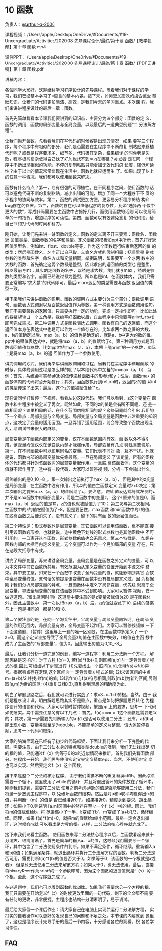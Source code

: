 # 10 函数

负责人：[@arthur-q-2000](https://github.com/arthur-q-2000)

课程视频：
/Users/apple/Desktop/OneDrive/#Documents/#19- Undergraduate/Activities/2020.08 先导课程设计/最终/第十章 函数/【教学视频】第十章 函数.mp4

课件PPT：
/Users/apple/Desktop/OneDrive/#Documents/#19- Undergraduate/Activities/2020.08 先导课程设计/最终/第十章 函数/【PDF无讲稿】第十章 函数.pdf

讲稿内容：

各位同学大家好，欢迎继续学习程序设计的先导课程。随着我们对于课程的学 习，我们已经基本学习了c语言的基本内容。接下来，如何更加高效的组合这些 基础知识，让我们的代码更加简洁、高效，是我们今天的学习重点。本次课 程，我们来讲讲程序设计的最后一章：函数。

首先先简单看看本节课我们要讲到的知识点，主要分为四个部分：函数的定 义、函数的调用、函数的局部变量与全局变量，以及最后的一道典型例题“二 分法解方程”。

让我们抛开函数，先看看我们在写代码的时候容易出现的情况：如果 要写三个程序，每个程序中有相似的部分，我们是否需要在主程序中不断的复 制粘贴来移植代码呢？或者是程序要求多、细节多、代码极其复杂，结果编译 的时候⽼是失败，程序极其复杂使得⾃⼰找了好久也找不到bug在哪⾥？亦或者 是在同⼀个程序中不断出现相似的功能，不停的复制粘贴只能增加⽆效代码的 ⻓度，降低可读性？由于以上的情况常常出现在⽣活中，函数也就应运⽽⽣ 了。如果出现了以上的任意⼀种情况，我们都可以使⽤函数来解决。

函数有什么特点？第一，它有很强的可移植性。在不同程序之间，使用函数的 话可以避免代码不断的复制粘贴，减小出错的可能，增加了同一个大程序下不 同的子程序的协同与效率。第二，函数的调试更加方便，更容易分析程序的结 构和bug存在的位置。第三，函数的存在可以降低程序的复杂性，比如“选择两 个数中更大的数”，写成代码需要在主函数中占据好几行，而使用函数的话则 可以使用简单的一句指令，增加程序的可读性。第四，函数可以有效避免重复 的代码段，给自己节约打代码的时间和精力。

刚开始，让我们先来讲一讲函数的定义。函数的定义离不开三要素：函数名、函数返 回值类型、函数参数的名字和类型。定义函数的模板如ppt中所示，首先打好返 回值类型名，例如int、float、double等等，作为这个函数运行结束后返回的值 的类型；然后是函数名，名字可以自己取，与命名方式的限制相同；括号里是 形式参数的类型和名字，命名方式和变量相同。举例说明，如果要写一个求两 数中的大数的函数，首先确定这两个数都是整型，因此求出的返回值的类型也 是整型，所以最前写int；其次确定函数的名字，既然是求大数，我们就写max； 然后是参数的类型和名字，前面已经说过都为整型，所以也是int。在函数体内， 我们只需要正常编写“求大数”的代码即可，最后return返回的类型需要与函数 返回值的类型一致。

接下来我们来讲讲函数的调用。函数的调用方式主要分为三个部分：函数调用 语句、函数表达式调用以及函数返回值作为参数。第一种调用方式是函数调用语句。我们不需要函数的返回值，只需要执行一定的功能，完成一定操作即可。比如此处的我希望输出一个五角星，我编写好函数以后，在主程序中只需要写printf_star()即可完成需求。第二种调用方式是函数表达式调用。函数有自己的返回值，而这个返回值本身在表达式中也是可以作为一个值存在的。比如求两个数之间的大数，a、b的值确定以后，max（a，b）的值也是确定的，就是a、b中更大的数的值。ppt中的赋值表达式中，就是将max（a，b）的值赋给了c。第三种调用方式是函数返回值作为参数。比如ppt中的max（a，b），本质上是printf的一个参数，实际上是将max（a，b）的返 回值作为了一个参数使用。

讲完调用的方式，我们再来讲讲函数调用的过程。当我们在主程序中调用函数 的时候，具体的调用过程是怎么样的呢？以本段代码中加粗的c=max（a，b） 为例：首先，系统会将实参a和b的值传递给函数中的形参x和y；然后，函数max 的函数体内的代码将会开始执行；其次，当函数执行到return时，返回的z的值 以int的类型传递了出来；最后，这个z的值被赋值给了c。

现在请同学们暂停一下视频，看看左边这段代码。我们可以看到，z这个变量在 函数中和主程序中被定义了两次。既然如此，不同的z的值是会有所不同呢，还 是一直相同呢？如果相同的话，在什么范围内是相同的呢？这些问题就会引出 我们的下一个重点：局部变量与全局变量。局部变量与全局变量是函数中非常重要的知识点，这决定了变量的适用范围。一旦弄错了适用范围，则会导致整个函数出现混乱，给调试带来很大的麻烦。

局部变量是在函数内部定义的变量，仅在本函数范围内有效，函 数以外不得引⽤。该变量的值仅仅在该函数内部才能起作⽤。局部变量有⼏点 特性需要说明。第⼀，在不同函数中可以使⽤同名的变量。它们代表不同对 象，互不⼲扰。也就是说，函数内部的局部变量优先级最⾼，⼀旦在局部定义 了该变量，所有的函数体的代码都只针对该函数内的局部变量起作⽤。⼀旦脱 离该函数体，这个变量的值就不起作⽤了。途中有⼀段代码，⼤家可以暂停视 频，分析⼀下会输出什么。

最终输出的是0_10_-8_。第⼀次输出之前执⾏了max（a，b）， 但是其中的z变量是局部变量，在主函数中没有作⽤，所以z的值由主函数定义 变量时z=0决定；第⼆次输出之前把max（a，b）的值赋给了z，要注意，该赋 值表达式等式左侧的z并不是max函数中的局部变量z，⽽是主函数中的变量z。 这个z原来的值是0，⽽max（a，b）返回的值是10，z的值也就被赋值为了10； 第三次与第⼆次相同，主函数中的z的值被赋值为了-8。但是要记住，max函数 和min函数中的z的值，在脱离函数之后便消失了、没有意义了，留下的只有函 数的返回值⽽已。

第二个特性是：形式参数也是局部变量，其它函数可以调⽤该函数，但不能直 接引⽤该函数的形参。也就是说，途中黄色下划线的形式参数也是其他函数中 不可引用的。一旦离开这个函数，形式参数的值也会无意义。第三个特性是， 如果在函数内部的大括号内定义变量，这个变量可以作为一个更加局部的变量 存在，只在这段大括号中有效。

讲完了局部变量，再来讲讲全局变量。全局变量是在函数之外定义的变量，可 以为本⽂件中其它函数所共⽤。有效范围为从定义变量的位置开始到本源⽂件 结束。其中要注意，如果在⼀个函数中改变了全局变量的值，就能影响到其它 函数中全局变量的值。这句话的前提是该变量在函数中没有被局部定义过，因 为根据刚才我们分析局部变量的特点，⼀旦函数体中定义了局部变量，优先级 就⾼于全局变量，导致全局变量的值在该函数体中不受到影响。⼤家可以暂停 视频，做⼀做这道题。（留出空闲时间）这道题中要注意的是z变量被赋值为20 是在函数体外，因此主函数中，第⼀次执⾏max（a，b）后，z的值就变成了10. 后续的答案与上⼀题是相同的，都是10和-8.

第二个要注意的是，在同⼀个源⽂件中，全局变量与局部变量同名时，在局部 变量的作⽤范围内，局部变量有效，全局变量不起作⽤。大家可以暂停视频做 一下下面这道题。（暂停）这里与上一题的唯一区别是，在主函数中多定义了 一个z=0。而这个定义直接导致了全局变量z的值在主函数中失效，z的值在主函 数中成为了主函数的“局部变量”，值为0。因此输出的值为0_10_-8_。

最后，让我们分析一道完整的例题，编写一道程序：利用二分法解一个方程。 解题思路是这样的：对于⽅程 f(x)=0, 若f(a)*f(b)<0,则区间[a,b]内⼀定包含着⽅程 式的根.因此,可根据以下步骤进⾏: (1)先要找出⼀个区间[a,b],使得f(a)与f(b)异号。根据零点存在定理,这个区间内⼀ 定包含着⽅程式的根;
(2)求该区间的中点 m=(a+b)/2,并找出f(m)的值;
(3)若f(m)与f(a)符号相同,则取[m,b]为新的区间,否则取[a,m]为新的区间;
(4)重复(2)和(3),直到得到理想的精确度为⽌.

明白了解题思路之后，我们就可以进行实战了：求x3−x−1=0的根。当然，由于 我们是程序设计课，明白解题思路其实不是重点，重点是如何把解题思路转化 为程序设计的语言和代码。大家可以暂时暂停视频，按照ppt上的要求，思考一 下代码如何落实。其中需要注意的有以下几点：
首先，f(x)=x*x*x-x-1这个函数是需要定义的；
其次，第一步需要先判断输入的a 和b是否可以使用二分法；
还有，a和b可能出现小数，变量类型至少为double，不能简单的定义为整型。请大家暂停视频，思考一下代码和框架。

大家的脑海里现在已经有了初步的代码框架，下面让我们来分析一下完整的代 码。需要注意，由于二分法本身的特点和类型double的限制，我们无法找出确 切的根的值，只能通过f（x）约等于0的x的近似情况来推断。首先我们先看函数 部分。在程序一开始，我们要先使用宏定义来定义精度eps，当然，不使用宏定 义也可以实现。然后要定义f（x）这个函数。

接下来是整个二分法的核心程序。 由于我们需要不断的重复替换a和b，因此必须需要一个循环，这里使用了while 的循环，并且将退出循环的条件放在了循环中。刚刚我们提到，需要在二分法 使用之前考虑a和b的值是否能够使用二分法，我们将这一步放到主程序中，以 免破坏函数的结构。然后是对a和b取平均值得出m的值，并判断f（m）的值是 否已经接近0了。如果接近0，精度达到要求，跳出循环；如果小于0.则说明 [a,m]区间中必然存在至少一个f（x）=0的根。因此，我们将m的值赋值给b，将 范围缩小了一半，b变成了b’，m’变成了(a+b’)/2，循环继续。同理，如果 f(a)*f(m)>0，就把m的值赋给a缩小范围。最终一定会退出循环，这时候的m就 可以看成是方程的根。这样，二分法的核心程序就完成了。

接下来我们来看主函数。
使用函数来写二分法核心程序以后，主函数看起来就十分清爽、结构清晰了。首先是简单的输入a、b的值，这时候我们需要写一个循环，其中包含了二分法使用条件的判断。如果不满足条件，循环继续，重新输入a和b的值；如果满足条件，就退出循环并执行二分法解方程的函数。判断二分法是否可用，需要判断f(a)*f(b)的值是否大于0。如果等于0，该函数的一个根就是a或者b，但是也无法使用二分法来解该方程；如果大于0，也无法使用。最后，直接将binaryRoot作为printf的一个参数即可，因为这个函数的返回值就是f（x）的一个根。至此，这个程序就完成了。 

在这道题中，我们也可以看到函数的优越性。如果我们需要求另一个方程的根， 我们只需要在开始定义f（x）的时候更改里面的一句代码，剩下的全文都不需 要有任何的更改，非常便捷。主程序也结构十分清晰明了，易于调试。

最后给大家留一个课后作业：请大家自己在电脑上实现并运行二分法解方程， 实打实的自我操作可以更好的发现自己的问题和不足之处。本节课的内容就到 这里了，这也是程序设计先导手册的最后一节内容，十分感谢各位的观看，祝 各位学习愉快。


## FAQ


